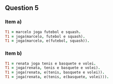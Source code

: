 ## Question 5

### Item a)
```prolog
T1 = marcelo joga futebol e squash.
T1 = joga(marcelo, futebol e squash).
T1 = joga(marcelo, e(futebol, squash)).
```

### Item b)
```prolog
T1 = renata joga tenis e basquete e volei.
T1 = joga(renata, tenis e basquete e volei).
T1 = joga(renata, e(tenis, basquete e volei)).
T1 = joga(renata, e(tenis, e(basquete, volei))).
```
